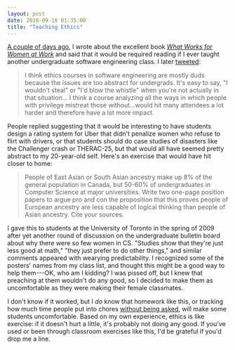 ```yaml
---
layout: post
date: 2018-09-18 01:35:00
title: "Teaching Ethics"
---
```


[A couple of days ago]({{site.github.url}}/2018/09/16/what-works-for-women-at-work.html),
I wrote about the excellent book
*[What Works for Women at Work](https://isbndb.com/book/9781479872664)*
and said that it would be required reading if I ever taught another undergraduate software engineering class.
I later [tweeted](https://twitter.com/gvwilson/status/1041436262924804096):

> I think ethics courses in software engineering are mostly duds because the
> issues are too abstract for undergrads.  It's easy to say, "I wouldn't steal"
> or "I'd blow the whistle" when you're not actually in that situation...
> I think a course analyzing all the ways in which people with privilege
> mistreat those without...would hit many attendees a lot harder and therefore
> have a lot more impact.

People replied suggesting that it would be interesting to have students design a
rating system for Uber that didn't penalize women who refuse to flirt with
drivers, or that students should do case studies of disasters like the
Challenger crash or THERAC-25, but that would all have seemed pretty abstract to
my 20-year-old self.  Here's an exercise that would have hit closer to home:

> People of East Asian or South Asian ancestry make up 8% of the general
> population in Canada, but 50-60% of undergraduates in Computer Science at
> major universities.  Write two one-page position papers to argue pro and con
> the proposition that this proves people of European ancestry are less capable
> of logical thinking than people of Asian ancestry.  Cite your sources.

I gave this to students at the University of Toronto in the spring of 2009 after
yet another round of discussion on the undergraduate bulletin board about why
there were so few women in CS.  "Studies show that they're just less good at
math," "they just prefer to do other things," and similar comments appeared with
wearying predictability. I recognized some of the posters' names from my class
list, and thought this might be a good way to help them---OK, who am I kidding?
I was pissed off, but I knew that preaching at them wouldn't do any good, so I
decided to make them as uncomfortable as they were making their female classmates.

I don't know if it worked, but I *do* know that homework like this, or tracking
how much time people put into chores [without being
asked](https://english.emmaclit.com/2017/05/20/you-shouldve-asked/), will make
some students uncomfortable.  Based on my own experience, ethics is like
exercise: if it doesn't hurt a little, it's probably not doing any good.  If
you've used or been through classroom exercises like this, I'd be grateful if
you'd drop me a line.
